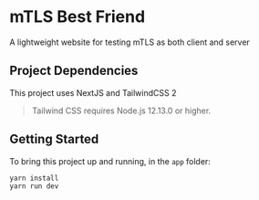# mTLS Best Friend

A lightweight website for testing mTLS as both client and server

## Project Dependencies

This project uses NextJS and TailwindCSS 2

> Tailwind CSS requires Node.js 12.13.0 or higher.

## Getting Started

To bring this project up and running, in the `app` folder:

```bash
yarn install
yarn run dev
```
